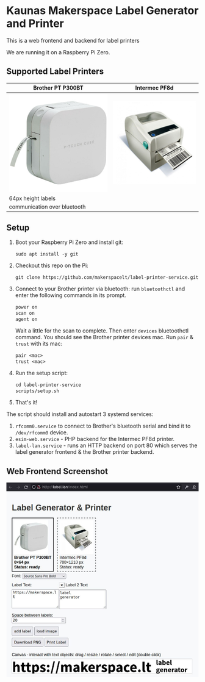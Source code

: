 # Kaunas Makerspace Label Generator and Printer

This is a web frontend and backend for label printers

We are running it on a Raspberry Pi Zero.

## Supported Label Printers

| Brother PT P300BT | Intermec PF8d |
| ---------------------------------------- | --------------------------------------- |
| ![](frontend/printer-brother-ptouch.jpg) | ![](frontend/printer-intermec-pf8d.jpg) |
| 64px height labels                       |                                         |
| communication over bluetooth             |                                         |

## Setup

1. Boot your Raspberry Pi Zero and install git:
   ```
   sudo apt install -y git
   ```
2. Checkout this repo on the Pi: 
   ```
   git clone https://github.com/makerspacelt/label-printer-service.git
   ```
3. Connect to your Brother printer via bluetooth: run `bluetoothctl` and enter the following commands in its prompt.
   ```
   power on                                                                                
   scan on                                                                                 
   agent on                                                                                
   ```
   Wait a little for the scan to complete. Then enter `devices` bluetoothctl command. You should see the Brother printer devices mac. Run `pair` & `trust` with its mac:
   ```
   pair <mac>
   trust <mac>
   ```
4. Run the setup script:
   ```
   cd label-printer-service
   scripts/setup.sh
   ```
5. That's it!

The script should install and autostart 3 systemd services:
1. `rfcomm0.service` to connect to Brother's bluetooth serial and bind it to `/dev/rfcomm0` device.
2. `esim-web.service` - PHP backend for the Intermec PF8d printer.
3. `label-lan.service` - runs an HTTP backend on port 80 which
   serves the label generator frontend & the Brother printer
   backend.

## Web Frontend Screenshot

![](frontend/screenshot.jpg)



